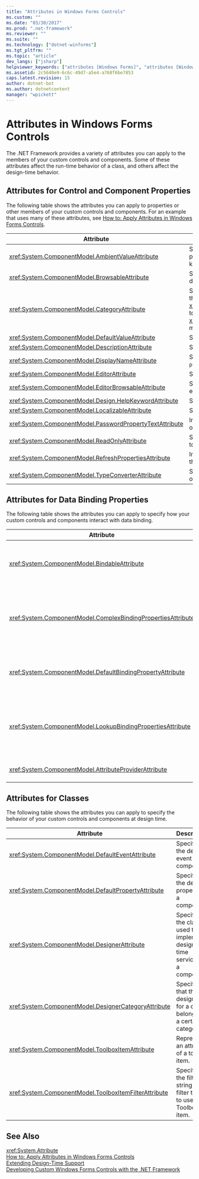 ```yaml
---
title: "Attributes in Windows Forms Controls"
ms.custom: ""
ms.date: "03/30/2017"
ms.prod: ".net-framework"
ms.reviewer: ""
ms.suite: ""
ms.technology: ["dotnet-winforms"]
ms.tgt_pltfrm: ""
ms.topic: "article"
dev_langs: ["jsharp"]
helpviewer_keywords: ["attributes [Windows Forms]", "attributes [Windows Forms], data binding properties", "attributes [Windows Forms], control properties", "attributes [Windows Forms], classes"]
ms.assetid: 2c5640e9-6c6c-49d7-a5e4-a768f6be7853
caps.latest.revision: 15
author: dotnet-bot
ms.author: dotnetcontent
manager: "wpickett"
---
```

# Attributes in Windows Forms Controls
The .NET Framework provides a variety of attributes you can apply to the members of your custom controls and components. Some of these attributes affect the run-time behavior of a class, and others affect the design-time behavior.  
  
## Attributes for Control and Component Properties  
 The following table shows the attributes you can apply to properties or other members of your custom controls and components. For an example that uses many of these attributes, see [How to: Apply Attributes in Windows Forms Controls](../../../../docs/framework/winforms/controls/how-to-apply-attributes-in-windows-forms-controls.md).  
  
|Attribute|Description|  
|---------------|-----------------|  
|<xref:System.ComponentModel.AmbientValueAttribute>|Specifies the value to pass to a property to cause the property to get its value from another source. This is known as *ambience*.|  
|<xref:System.ComponentModel.BrowsableAttribute>|Specifies whether a property or event should be displayed in a **Properties** window.|  
|<xref:System.ComponentModel.CategoryAttribute>|Specifies the name of the category in which to group the property or event when displayed in a <xref:System.Windows.Forms.PropertyGrid> control set to <xref:System.Windows.Forms.PropertySort.Categorized> mode.|  
|<xref:System.ComponentModel.DefaultValueAttribute>|Specifies the default value for a property.|  
|<xref:System.ComponentModel.DescriptionAttribute>|Specifies a description for a property or event.|  
|<xref:System.ComponentModel.DisplayNameAttribute>|Specifies the display name for a property, event, or `public``void` method that takes no arguments.|  
|<xref:System.ComponentModel.EditorAttribute>|Specifies the editor to use to change a property.|  
|<xref:System.ComponentModel.EditorBrowsableAttribute>|Specifies that a property or method is viewable in an editor.|  
|<xref:System.ComponentModel.Design.HelpKeywordAttribute>|Specifies the context keyword for a class or member.|  
|<xref:System.ComponentModel.LocalizableAttribute>|Specifies whether a property should be localized.|  
|<xref:System.ComponentModel.PasswordPropertyTextAttribute>|Indicates that an object's text representation is obscured by characters such as asterisks.|  
|<xref:System.ComponentModel.ReadOnlyAttribute>|Specifies whether the property this attribute is bound to is read-only or read/write at design time.|  
|<xref:System.ComponentModel.RefreshPropertiesAttribute>|Indicates that the property grid should refresh when the associated property value changes.|  
|<xref:System.ComponentModel.TypeConverterAttribute>|Specifies what type to use as a converter for the object this attribute is bound to.|  
  
## Attributes for Data Binding Properties  
 The following table shows the attributes you can apply to specify how your custom controls and components interact with data binding.  
  
|Attribute|Description|  
|---------------|-----------------|  
|<xref:System.ComponentModel.BindableAttribute>|Specifies whether a property is typically used for binding.|  
|<xref:System.ComponentModel.ComplexBindingPropertiesAttribute>|Specifies the data source and data member properties for a component.|  
|<xref:System.ComponentModel.DefaultBindingPropertyAttribute>|Specifies the default binding property for a component.|  
|<xref:System.ComponentModel.LookupBindingPropertiesAttribute>|Specifies the data source and data member properties for a component.|  
|<xref:System.ComponentModel.AttributeProviderAttribute>|Enables attribute redirection.|  
  
## Attributes for Classes  
 The following table shows the attributes you can apply to specify the behavior of your custom controls and components at design time.  
  
|Attribute|Description|  
|---------------|-----------------|  
|<xref:System.ComponentModel.DefaultEventAttribute>|Specifies the default event for a component.|  
|<xref:System.ComponentModel.DefaultPropertyAttribute>|Specifies the default property for a component.|  
|<xref:System.ComponentModel.DesignerAttribute>|Specifies the class used to implement design-time services for a component.|  
|<xref:System.ComponentModel.DesignerCategoryAttribute>|Specifies that the designer for a class belongs to a certain category.|  
|<xref:System.ComponentModel.ToolboxItemAttribute>|Represents an attribute of a toolbox item.|  
|<xref:System.ComponentModel.ToolboxItemFilterAttribute>|Specifies the filter string and filter type to use for a Toolbox item.|  
  
## See Also  
 <xref:System.Attribute>   
 [How to: Apply Attributes in Windows Forms Controls](../../../../docs/framework/winforms/controls/how-to-apply-attributes-in-windows-forms-controls.md)   
 [Extending Design-Time Support](http://msdn.microsoft.com/library/d6ac8a6a-42fd-4bc8-bf33-b212811297e2)   
 [Developing Custom Windows Forms Controls with the .NET Framework](../../../../docs/framework/winforms/controls/developing-custom-windows-forms-controls.md)
